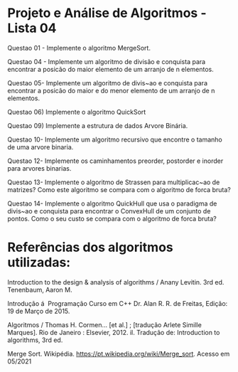 # Projeto e Análise de Algoritmos - Lista 04

Questao 01 - Implemente o algoritmo MergeSort.

Questao 04 - Implemente um algoritmo de divisão e conquista para encontrar a posicão do maior elemento
de um arranjo de n elementos.

Questao 05- Implemente um algoritmo de divis~ao e conquista para encontrar a posicão do maior e do menor
elemento de um arranjo de n elementos.

Questao 06) Implemente o algoritmo QuickSort

Questao 09) Implemente a estrutura de dados Arvore Binária.

Questao 10- Implemente um algoritmo recursivo que encontre o tamanho de uma arvore binaria.

Questao 12- Implemente os caminhamentos preorder, postorder e inorder para arvores binarias.

Questao 13- Implemente o algoritmo de Strassen para multiplicac~ao de matrizes? Como este algoritmo se
compara com o algoritmo de forca bruta?

Questao 14- Implemente o algoritmo QuickHull que usa o paradigma de divis~ao e conquista para encontrar o
ConvexHull de um conjunto de pontos. Como o seu custo se compara com o algoritmo de forca
bruta?


# Referências dos algoritmos utilizadas:

Introduction to the design & analysis of algorithms / Anany Levitin. 3rd ed. Tenenbaum, Aaron M.

Introdução á  Programação Curso em C++ Dr. Alan R. R. de Freitas, Edição: 19 de Março de 2015.

Algoritmos / Thomas H. Cormen... [et al.] ; [tradução Arlete Simille Marques]. Rio de Janeiro : Elsevier, 2012. il.
Tradução de: Introduction to algorithms, 3rd ed.

Merge Sort. Wikipédia.  https://pt.wikipedia.org/wiki/Merge_sort. Acesso em 05/2021

